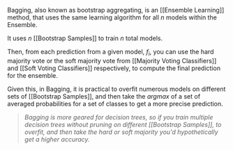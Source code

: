 Bagging, also known as bootstrap aggregating, is an [[Ensemble Learning]] method, that uses the same learning algorithm for all $n$ models within the Ensemble.

It uses $n$ [[Bootstrap Samples]] to train $n$ total models.

Then, from each prediction from a given model, $f_i$, you can use the hard majority vote or the soft majority vote from [[Majority Voting Classifiers]] and [[Soft Voting Classifiers]] respectively, to compute the final prediction for the ensemble.

Given this, in Bagging, it is practical to overfit numerous models on different sets of [[Bootstrap Samples]], and then take the $argmax$ of a set of averaged probabilities for a set of classes to get a more precise prediction.

> *Bagging is more geared for decision trees, so if you train multiple decision trees without pruning on different [[Bootstrap Samples]], to overfit, and then take the hard or soft majority you'd hypothetically get a higher accuracy.*